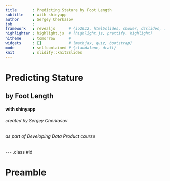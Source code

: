 ```yaml
---  
title       : Predicting Stature by Foot Length  
subtitle    : with shinyapp
author      : Sergey Cherkasov
job         : 
framework   : revealjs      # {io2012, html5slides, shower, dzslides, ...}
highlighter : highlight.js  # {highlight.js, prettify, highlight}
hitheme     : tomorrow      # 
widgets     : []            # {mathjax, quiz, bootstrap}
mode        : selfcontained # {standalone, draft}
knit        : slidify::knit2slides
--- 
```


# Predicting Stature
## by Foot Length
#### with shinyapp

###### created by Sergey Cherkasov
###### as part of Developing Data Product course 

--- .class #id 

# Preamble




